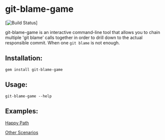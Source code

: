 # git-blame-game

[![Build Status](https://secure.travis-ci.org/charleseff/git-blame-game.png)]

git-blame-game is an interactive command-line tool that allows you to chain multiple 'git blame' calls together in order to drill down to the actual responsible commit.  When one `git blame` is not enough.

## Installation:

    gem install git-blame-game

## Usage:

    git-blame-game --help

## Examples:

[Happy Path](https://github.com/charleseff/git-blame-game/blob/master/features/happy_path.feature) 
    
[Other Scenarios](https://github.com/charleseff/git-blame-game/blob/master/features/other_scenarios.feature)